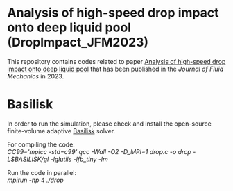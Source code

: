 # Analysis of high-speed drop impact onto deep liquid pool (DropImpact_JFM2023) 
This repository contains codes related to paper [Analysis of high-speed drop impact onto deep liquid pool](https://doi.org/10.1017/jfm.2023.701) that has been published in the _Journal of Fluid Mechanics_ in 2023. 

# Basilisk
In order to run the simulation, please check and install the open-source finite-volume adaptive [Basilisk](http://basilisk.fr/) solver.  

For compiling the code:  
*CC99='mpicc -std=c99' qcc -Wall -O2 -D_MPI=1 drop.c -o drop -L$BASILISK/gl -lglutils -lfb_tiny -lm*  

Run the code in parallel:  
*mpirun -np 4 ./drop*
